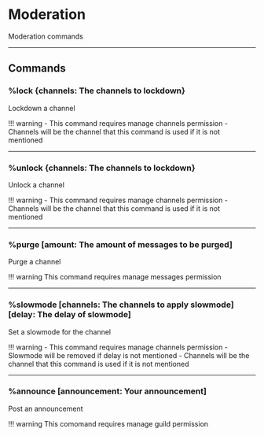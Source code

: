 # Moderation
Moderation commands

---

## Commands

### %lock {channels: The channels to lockdown}
Lockdown a channel

!!! warning
    - This command requires manage channels permission
    - Channels will be the channel that this command is used if it is not mentioned

---

### %unlock {channels: The channels to lockdown}
Unlock a channel

!!! warning
    - This command requires manage channels permission
    - Channels will be the channel that this command is used if it is not mentioned

---

### %purge [amount: The amount of messages to be purged]
Purge a channel

!!! warning
    This command requires manage messages permission

---

### %slowmode [channels: The channels to apply slowmode] [delay: The delay of slowmode]
Set a slowmode for the channel

!!! warning
    - This command requires manage channels permission
    - Slowmode will be removed if delay is not mentioned
    - Channels will be the channel that this command is used if it is not mentioned

---

### %announce [announcement: Your announcement]
Post an announcement

!!! warning
    This comomand requires manage guild permission